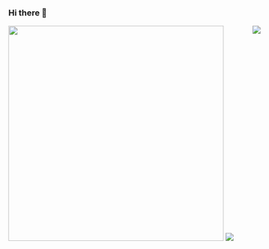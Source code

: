 ### Hi there 👋
<img align= right src="https://hits.seeyoufarm.com/api/count/incr/badge.svg?url=https%3A%2F%2Fgithub.com%2Fwkdtjrrms0&count_bg=%23703031&title_bg=%23433E31&icon=github.svg&icon_color=%23FFFFFF&title=Visit&edge_flat=false"/>

<body>
  <div>
    <img width="430" src="https://github-readme-stats.vercel.app/api?username=wkdtjrrms0&show_icons=true&theme=dark">
    <img src="http://mazassumnida.wtf/api/v2/generate_badge?boj=wkdtjrrms0">
  </div>
</body>
